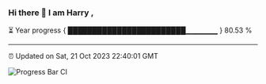 ### Hi there 👋 I am Harry , 

⏳ Year progress { ████████████████████████▁▁▁▁▁▁ } 80.53 %

---

⏰ Updated on Sat, 21 Oct 2023 22:40:01 GMT

![Progress Bar CI](https://github.com/duykhang68/duykhang68/workflows/Progress%20Bar%20CI/badge.svg)
